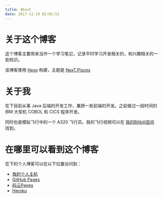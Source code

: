 ```yaml
---
title: About
date: 2017-11-19 02:01:51
---
```

# 关于这个博客

这个博客主要用来当作一个学习笔记，记录平时学习开发相关的，和兴趣相关的一些知识。

该博客使用 [Hexo](https://hexo.io/) 构建，主题是 [NexT.Pisces](https://github.com/iissnan/hexo-theme-next)

# 关于我

在下目前从事 Java 后端的开发工作，兼顾一些前端的开发。之前做过一段时间的 IBM 大型机 COBOL 和 CICS 程序开发。

同时也是模拟飞行中的一个 A320 飞行员。我的飞行视频可以在 [我的Bilibili空间](https://space.bilibili.com/3633374) 找到。

# 在哪里可以看到这个博客

在下的个人博客可以在以下位置访问到：

- [我的个人主机](https://www.boris1993.tk)
- [GitHub Pages](https://boris1993.github.io/)
- [码云Pages](https://boris1993.gitee.io/)
- [Heroku](https://boris-heroku-blog.herokuapp.com/)
